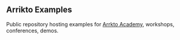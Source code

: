 ## Arrikto Examples

Public repository hosting examples for [Arrkto Academy](academy.arrikto.com), workshops, conferences, demos.